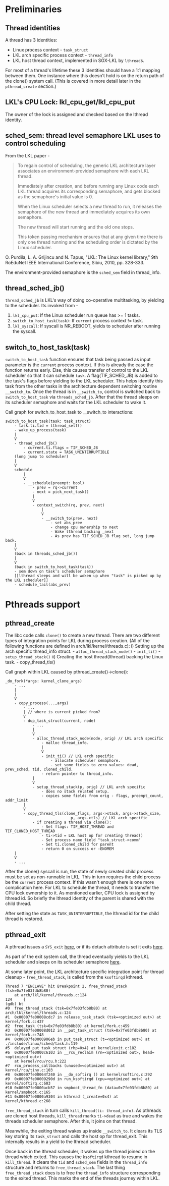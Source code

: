 # Preliminaries
## Thread identities
A thread has 3 identities:
- Linux process context - `task_struct`
- LKL arch specific process context - `thread_info`
- LKL host thread context, implemented in SGX-LKL by `lthread`s.

For most of a thread's lifetime these 3 identities should have a 1:1 mapping between them.
One instance where this doesn't hold is on the return path of the clone() system call. (This is covered in more detail later in the `pthread_create` section.)

## LKL's CPU Lock: lkl_cpu_get/lkl_cpu_put
The owner of the lock is assigned and checked based on the lthread identity.

## sched_sem: thread level semaphore LKL uses to control scheduling
From the LKL paper -
> To regain control of scheduling, the generic LKL architecture layer associates
> an environment-provided semaphore with each LKL thread.
>
> Immediately after creation, and before running any Linux code each LKL thread
> acquires its corresponding semaphore, and gets blocked as the semaphore's
> initial value is 0.
>
> When the Linux scheduler selects a new thread to run, it releases the semaphore
> of the new thread and immediately acquires its own semaphore.
>
> The new thread will start running and the old one stops.
>
> This token passing mechanism ensures that at any given time there is only one
> thread running and the scheduling order is dictated by the Linux scheduler.

O. Purdila, L. A. Grijincu and N. Tapus, "LKL: The Linux kernel library," 9th RoEduNet IEEE International Conference, Sibiu, 2010, pp. 328-333.

The environment-provided semaphore is the `sched_sem` field in thread_info.

## thread_sched_jb()
`thread_sched_jb` is LKL's way of doing co-operative multitasking, by yielding to the scheduler. Its invoked from - 

1. `lkl_cpu_put`: If the Linux scheduler run queue has >= 1 tasks.
2. `switch_to_host_task(task)`: If `current` process context != task.
3. `lkl_syscall`: If syscall is NR_REBOOT, yields to scheduler after running the syscall.


## switch_to_host_task(task)
`switch_to_host_task` function ensures that task being passed as input parameter is the `current` process context. If this is already the case the function returns early. Else, this causes transfer of control to the LKL scheduler so that it can schedule `task`. 
A flag(TIF_SCHED_JB) is added to the task's flags before yielding to the LKL scheduler. This helps identify this task from the other tasks in the architecture dependent switching routine `__switch_to`. Once the thread is in `__switch_to`, control is switched back to `switch_to_host_task` via `threads_sched_jb`. After that the thread sleeps on its scheduler semaphore and waits for the LKL scheduler to wake it.

Call graph for switch_to_host_task to __switch_to interactions:
```
switch_to_host_task(task: task_struct)
    - task.ti.tid = lthread_self()
    - wake_up_process(task)
    |
    V
    - thread_sched_jb()
        - current.ti.flags = TIF_SCHED_JB
        - current.state = TASK_UNINTERRUPTIBLE
    (long jump to scheduler)
    |
    V
    schedule
        |
        V
        - __schedule(preempt: bool)
            - prev = rq->current
            - next = pick_next_task()
            |
            V
            - context_switch(rq, prev, next)
                |
                V
                - __switch_to(prev, next)
                    - set abs_prev
                    - change cpu ownership to next
                    - Wake lthread backing _next
                    - As prev has TIF_SCHED_JB flag set, long jump back.
    |
    V
    (back in threads_sched_jb())
    |
    V
    (back in switch_to_host_task(task))
    - sem down on task's scheduler semaphore
    [[lthread sleeps and will be woken up when "task" is picked up by the LKL scheduler]]
    - schedule_tail(abs_prev)
```

# Pthreads support

## pthread_create
The libc code calls `clone()` to create a new thread.
There are two different types of integration points for LKL during process creation. (All of the following functions are defined in arch/lkl/kernel/threads.c):
i) Setting up the arch specific thread_info struct.
    - `alloc_thread_stack_node()`
    - `init_ti()`
    - `setup_thread_stack()`
ii) Creating the host thread(lthread) backing the Linux task.
    - copy_thread_tls()

Call graph within LKL caused by pthread_create()->clone():
```
_do_fork(*args: kernel_clone_args)
    - ...
    |
    |
    V
    - copy_process(...,args)
        - ...
        | // where is current picked from?
        V
        - dup_task_struct(current, node)
            - ...
            |
            V
            - alloc_thread_stack_node(node, orig) // LKL arch specific
                - malloc thread_info.
                |
                V
                - init_ti() // LKL arch specific
                    - allocate scheduler semaphore.
                    - set some fields to zero values: dead, prev_sched, tid, cloned_child.
                - return pointer to thread_info.
            |
            V
            - setup_thread_stack(p, orig) // LKL arch specific
                - does no stack related setup.
                - copies some fields from orig - flags, preempt_count, addr_limit
        |
        V
        - copy_thread_tls(clone_flags, args->stack, args->stack_size,
                             p, args->tls) // LKL arch specific
            - if creating a thread via clone():
                - Set flags: TIF_HOST_THREAD and TIF_CLONED_HOST_THREAD
                - ti->tid = LKL host op for creating thread()
                - Set process name field "task_struct->comm"
                - Set ti.cloned_child for parent
                - return 0 on success or -ENOMEM
    |
    V
    - ...

```

After the clone() syscall is run, the state of newly created child process must be set as non-runnable in LKL. This in turn requires the child process be the `current` process context. If this wasn't enough there is one more complication here. For LKL to schedule the thread, it needs to transfer the CPU lock ownership to it. As mentioned earlier, CPU lock is assigned by lthread id. So briefly the lthread identity of the parent is shared with the child thread. 

After setting the state as `TASK_UNINTERRUPTIBLE`, the lthread id for the child thread is restored.


## pthread_exit

A pthread issues a `SYS_exit` [here](https://github.com/lsds/sgx-lkl-musl/blob/oe_port/src/thread/pthread_create.c#L123), or if its detach attribute is set it exits [here](https://github.com/lsds/sgx-lkl-musl/blob/oe_port/src/thread/x86_64/__unmapself.s#L18).

As part of the exit system call, the thread eventually yields to the LKL scheduler and sleeps on its scheduler semaphore [here](https://github.com/lsds/lkl/blob/upstream-refactor/arch/lkl/kernel/threads.c#L194).

At some later point, the LKL architecture specific integration point for thread cleanup - `free_thread_stack`, is called from the `ksoftirqd` kthread. 

```
Thread 7 "ENCLAVE" hit Breakpoint 2, free_thread_stack (tsk=0x7fe03fdb8b80)
    at arch/lkl/kernel/threads.c:124
124     {
(gdb) bt
#0  free_thread_stack (tsk=0x7fe03fdb8b80) at arch/lkl/kernel/threads.c:124
#1  0x00007fe00008cdc7 in release_task_stack (tsk=<optimized out>) at kernel/fork.c:437
#2  free_task (tsk=0x7fe03fdb8b80) at kernel/fork.c:459
#3  0x00007fe00008d012 in __put_task_struct (tsk=0x7fe03fdb8b80) at kernel/fork.c:748
#4  0x00007fe0000906eb in put_task_struct (t=<optimized out>) at ./include/linux/sched/task.h:119
#5  delayed_put_task_struct (rhp=0x4) at kernel/exit.c:182
#6  0x00007fe0000c6103 in __rcu_reclaim (rn=<optimized out>, head=<optimized out>)
    at kernel/rcu/rcu.h:222
#7  rcu_process_callbacks (unused=<optimized out>) at kernel/rcu/tiny.c:103
#8  0x00007fe00064f240 in __do_softirq () at kernel/softirq.c:292
#9  0x00007fe00009290d in run_ksoftirqd (cpu=<optimized out>) at kernel/softirq.c:603
#10 0x00007fe0000acb57 in smpboot_thread_fn (data=0x7fe03fdb8b80) at kernel/smpboot.c:165
#11 0x00007fe0000a9304 in kthread (_create=0x4) at kernel/kthread.c:268
```

`free_thread_stack` in turn calls `kill_thread(ti: thread_info)`. As pthreads are cloned host threads, `kill_thread` marks `ti->dead` as true and wakes the threads scheduler semaphore. After this, it joins on that thread.

Meanwhile, the exiting thread wakes up inside `__switch_to`. It clears its TLS key storing its `task_struct` and calls the host op for thread_exit. This internally results in a yield to the lthread scheduler. 

Once back in the lthread scheduler, it wakes up the thread joined on the thread which exited. This causes the `ksoftirqd` kthread to resume in `kill_thread`. It clears the `tid` and `sched_sem` fields in the `thread_info` structure and returns to `free_thread_stack`.
The last thing `free_thread_stack` does is to free the `thread_info` structure corresponding to the exited thread. This marks the end of the threads journey within LKL.
